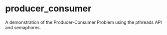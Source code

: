 # producer_consumer
A demonstration of the Producer-Consumer Problem using the pthreads API and semaphores.
